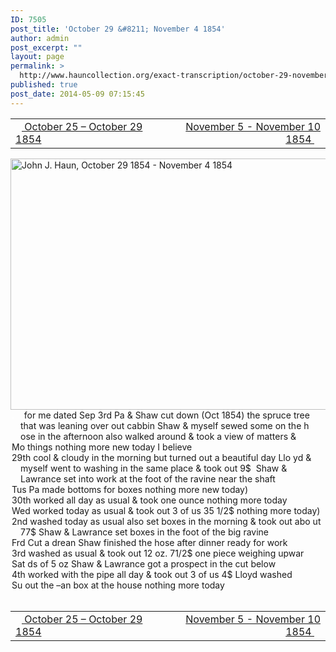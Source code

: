 ```yaml
---
ID: 7505
post_title: 'October 29 &#8211; November 4 1854'
author: admin
post_excerpt: ""
layout: page
permalink: >
  http://www.hauncollection.org/exact-transcription/october-29-november-4-1854/
published: true
post_date: 2014-05-09 07:15:45
---
```

<table style="width: 100%;" align="center">
<tbody>
<tr>
<td width="50%"><a title="October 25 – October 29 1854" href="http://www.hauncollection.org/version-2/version-ii-series-i/october-25-october-29-1854/"><img src="https://lh3.googleusercontent.com/-EFJpxxNiPNw/VqgtWBCZrMI/AAAAAAAAAFU/WfY4lPFWWkg/s800-Ic42/Soeb-Plain-Arrows-8-10px.png" alt="" width="10" height="10" /> October 25 – October 29 1854</a></td>
<td style="text-align: right;"><a title="November 5 – November 10 1854" href="http://www.hauncollection.org/version-2/version-ii-series-i/november-5-november-10-1854/"> November 5 - November 10 1854 <img src="https://lh3.googleusercontent.com/-67k0cYlpXHw/VqgtWKz1MXI/AAAAAAAAAFU/k9PW_Piyurk/s800-Ic42/Soeb-Plain-Arrows-5-10px.png" alt="" width="10" height="10" /></a></td>
</tr>
</tbody>
</table>
<a href="http://www.hauncollection.org/wp-content/uploads/John Haun/JJH_061_October 29 1854 - November 4 1854.JPG" target="_blank" rel="noopener"><img class="alignnone wp-image-2291 size-large" src="http://www.hauncollection.org/wp-content/uploads/John Haun/JJH_061_October 29 1854 - November 4 1854-1024x682.jpg" alt="John J. Haun, October 29 1854 - November 4 1854" width="604" height="402" /></a>
<div style="text-indent: -1em; padding-left: 16px;"><span style="color: #ffffff;">.</span>    for me dated Sep 3rd Pa &amp; Shaw cut down (Oct 1854) the spruce tree that
was leaning over out cabbin Shaw &amp; myself sewed some on the h
ose in the afternoon also walked around &amp; took a view of matters &amp;</div>
<div style="text-indent: -1em; padding-left: 16px;">Mo things nothing more new today I believe</div>
<div style="text-indent: -1em; padding-left: 16px;">29th cool &amp; cloudy in the morning but turned out a beautiful day Llo
yd &amp; myself went to washing in the same place &amp; took out 9$  Shaw
&amp; Lawrance set into work at the foot of the ravine near the shaft</div>
<div style="text-indent: -1em; padding-left: 16px;">Tus Pa made bottoms for boxes nothing more new today)</div>
<div style="text-indent: -1em; padding-left: 16px;">30th worked all day as usual &amp; took one ounce nothing more today</div>
<div style="text-indent: -1em; padding-left: 16px;">Wed worked today as usual &amp; took out 3 of us 35 1/2$ nothing more today)</div>
<div style="text-indent: -1em; padding-left: 16px;">2nd washed today as usual also set boxes in the morning &amp; took out abo
ut 77$ Shaw &amp; Lawrance set boxes in the foot of the big ravine</div>
<div style="text-indent: -1em; padding-left: 16px;">Frd Cut a drean Shaw finished the hose after dinner ready for work</div>
<div style="text-indent: -1em; padding-left: 16px;">3rd washed as usual &amp; took out 12 oz. 71/2$ one piece weighing upwar</div>
<div style="text-indent: -1em; padding-left: 16px;">Sat ds of 5 oz Shaw &amp; Lawrance got a prospect in the cut below</div>
<div style="text-indent: -1em; padding-left: 16px;">4th worked with the pipe all day &amp; took out 3 of us 4$ Lloyd washed</div>
<div style="text-indent: -1em; padding-left: 16px;">Su out the –an box at the house nothing more today</div>
&nbsp;
<table style="width: 100%;" align="center">
<tbody>
<tr>
<td width="50%"><a title="October 25 – October 29 1854" href="http://www.hauncollection.org/version-2/version-ii-series-i/october-25-october-29-1854/"><img src="https://lh3.googleusercontent.com/-EFJpxxNiPNw/VqgtWBCZrMI/AAAAAAAAAFU/WfY4lPFWWkg/s800-Ic42/Soeb-Plain-Arrows-8-10px.png" alt="" width="10" height="10" /> October 25 – October 29 1854</a></td>
<td style="text-align: right;"><a title="November 5 – November 10 1854" href="http://www.hauncollection.org/version-2/version-ii-series-i/november-5-november-10-1854/"> November 5 - November 10 1854 <img src="https://lh3.googleusercontent.com/-67k0cYlpXHw/VqgtWKz1MXI/AAAAAAAAAFU/k9PW_Piyurk/s800-Ic42/Soeb-Plain-Arrows-5-10px.png" alt="" width="10" height="10" /></a></td>
</tr>
</tbody>
</table>